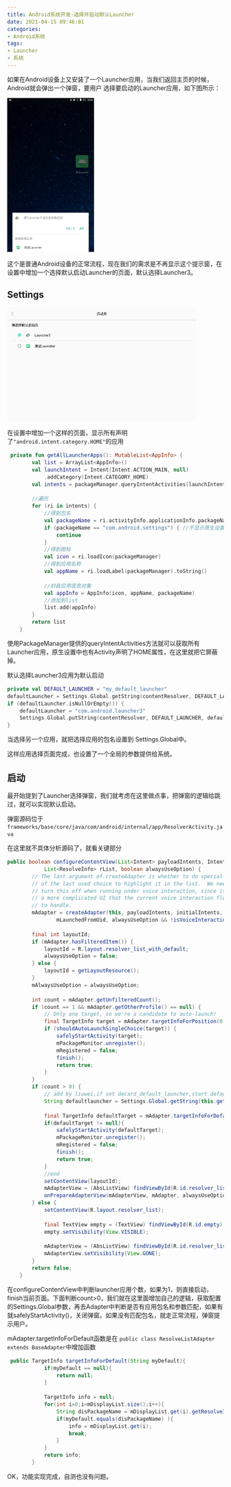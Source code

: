 ```yaml
---
title: Android系统开发-选择并启动默认Launcher
date: 2021-04-15 09:46:01
categories: 
- Android系统
tags:
- Launcher
- 系统
---
```


如果在Android设备上又安装了一个Launcher应用，当我们返回主页的时候，Android就会弹出一个弹窗，要用户 选择要启动的Launcher应用，如下图所示：

<img src="Android系统开发-选择并启动默认Launcher/launcher1.png" style="zoom:35%;" />

这个是普通Android设备的正常流程，现在我们的需求是不再显示这个提示窗，在设置中增加一个选择默认启动Launcher的页面，默认选择Launcher3。

## Settings

<img src="Android系统开发-选择并启动默认Launcher/launcher2.png" style="zoom:55%;" />

在设置中增加一个这样的页面，显示所有声明了`"android.intent.category.HOME"`的应用

```kotlin
 private fun getAllLauncherApps(): MutableList<AppInfo> {
        val list = ArrayList<AppInfo>()
        val launchIntent = Intent(Intent.ACTION_MAIN, null)
            .addCategory(Intent.CATEGORY_HOME)
        val intents = packageManager.queryIntentActivities(launchIntent, 0)

        //遍历
        for (ri in intents) {
            //得到包名
            val packageName = ri.activityInfo.applicationInfo.packageName
            if (packageName == "com.android.settings") { //不显示原生设置
                continue
            }
            //得到图标
            val icon = ri.loadIcon(packageManager)
            //得到应用名称
            val appName = ri.loadLabel(packageManager).toString()

            //封装应用信息对象
            val appInfo = AppInfo(icon, appName, packageName)
            //添加到list
            list.add(appInfo)
        }
        return list
    }
```

使用PackageManager提供的queryIntentActivities方法就可以获取所有Launcher应用，原生设置中也有Activity声明了HOME属性，在这里就把它屏蔽掉。

默认选择Launcher3应用为默认启动

```kotlin
private val DEFAULT_LAUNCHER = "my_default_launcher"
defaultLauncher = Settings.Global.getString(contentResolver, DEFAULT_LAUNCHER)
if (defaultLauncher.isNullOrEmpty()) {
    defaultLauncher = "com.android.launcher3"
    Settings.Global.putString(contentResolver, DEFAULT_LAUNCHER, defaultLauncher)
}
```

当选择另一个应用，就把选择应用的包名设置到 Settings.Global中。

这样应用选择页面完成，也设置了一个全局的参数提供给系统。

## 启动

最开始提到了Launcher选择弹窗，我们就考虑在这里做点事，把弹窗的逻辑给跳过，就可以实现默认启动。

弹窗源码位于`frameworks/base/core/java/com/android/internal/app/ResolverActivity.java`

在这里就不具体分析源码了，就看关键部分

```java
public boolean configureContentView(List<Intent> payloadIntents, Intent[] initialIntents,
            List<ResolveInfo> rList, boolean alwaysUseOption) {
        // The last argument of createAdapter is whether to do special handling
        // of the last used choice to highlight it in the list.  We need to always
        // turn this off when running under voice interaction, since it results in
        // a more complicated UI that the current voice interaction flow is not able
        // to handle.
        mAdapter = createAdapter(this, payloadIntents, initialIntents, rList,
                mLaunchedFromUid, alwaysUseOption && !isVoiceInteraction());

        final int layoutId;
        if (mAdapter.hasFilteredItem()) {
            layoutId = R.layout.resolver_list_with_default;
            alwaysUseOption = false;
        } else {
            layoutId = getLayoutResource();
        }
        mAlwaysUseOption = alwaysUseOption;

        int count = mAdapter.getUnfilteredCount();
        if (count == 1 && mAdapter.getOtherProfile() == null) {
            // Only one target, so we're a candidate to auto-launch!
            final TargetInfo target = mAdapter.targetInfoForPosition(0, false);
            if (shouldAutoLaunchSingleChoice(target)) {
                safelyStartActivity(target);
                mPackageMonitor.unregister();
                mRegistered = false;
                finish();
                return true;
            }
        }
        if (count > 0) {
            // add by liuwei,if set decard_default_launcher,start default
            String defaultlauncher = Settings.Global.getString(this.getContentResolver(), "my_default_launcher");
           
            final TargetInfo defaultTarget = mAdapter.targetInfoForDefault(defaultlauncher);
            if(defaultTarget != null){
                safelyStartActivity(defaultTarget);
                mPackageMonitor.unregister();
                mRegistered = false;
                finish();
                return true;
            }
            //end
            setContentView(layoutId);
            mAdapterView = (AbsListView) findViewById(R.id.resolver_list);
            onPrepareAdapterView(mAdapterView, mAdapter, alwaysUseOption);
        } else {
            setContentView(R.layout.resolver_list);

            final TextView empty = (TextView) findViewById(R.id.empty);
            empty.setVisibility(View.VISIBLE);

            mAdapterView = (AbsListView) findViewById(R.id.resolver_list);
            mAdapterView.setVisibility(View.GONE);
        }
        return false;
    }
```

在configureContentView中判断launcher应用个数，如果为1，则直接启动，finish当前页面。下面判断count>0，我们就在这里面增加自己的逻辑，获取配置的Settings.Global参数，再去Adapter中判断是否有应用包名和参数匹配，如果有就safelyStartActivity()，关闭弹窗。如果没有匹配包名，就走正常流程，弹窗提示用户。

mAdapter.targetInfoForDefault函数是在 `public class ResolveListAdapter extends BaseAdapter`中增加函数



```java
 public TargetInfo targetInfoForDefault(String myDefault){
            if(myDefault == null){
                return null;
            }

            TargetInfo info = null;
            for(int i=0;i<mDisplayList.size();i++){
                String disPackageName = mDisplayList.get(i).getResolveInfo().activityInfo.applicationInfo.packageName;
                if(myDefault.equals(disPackageName) ){
                    info = mDisplayList.get(i);
                    break;
                }
            }
            return info;
        }

```

OK，功能实现完成，自测也没有问题。